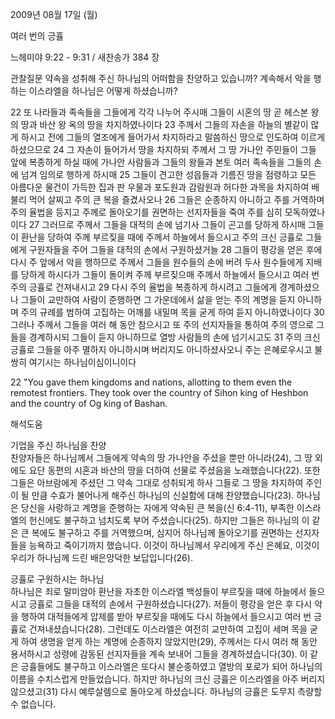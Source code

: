 2009년 08월 17일 (월)

여러 번의 긍휼



느헤미야 9:22 - 9:31 / 새찬송가 384 장


관찰질문
약속을 성취해 주신 하나님의 어떠함을 찬양하고 있습니까?
계속해서 악을 행하는 이스라엘을 하나님은 어떻게 하셨습니까?


22 또 나라들과 족속들을 그들에게 각각 나누어 주시매 그들이 시혼의 땅 곧 헤스본 왕의 땅과 바산 왕 옥의 땅을 차지하였나이다 23 주께서 그들의 자손을 하늘의 별같이 많게 하시고 전에 그들의 열조에게 들어가서 차지하라고 말씀하신 땅으로 인도하여 이르게 하셨으므로 24 그 자손이 들어가서 땅을 차지하되 주께서 그 땅 가나안 주민들이 그들 앞에 복종하게 하실 때에 가나안 사람들과 그들의 왕들과 본토 여러 족속들을 그들의 손에 넘겨 임의로 행하게 하시매 25 그들이 견고한 성읍들과 기름진 땅을 점령하고 모든 아름다운 물건이 가득한 집과 판 우물과 포도원과 감람원과 허다한 과목을 차지하여 배불리 먹어 살찌고 주의 큰 복을 즐겼사오나 26 그들은 순종하지 아니하고 주를 거역하며 주의 율법을 등지고 주께로 돌아오기를 권면하는 선지자들을 죽여 주를 심히 모독하였나이다 27 그러므로 주께서 그들을 대적의 손에 넘기사 그들이 곤고를 당하게 하시매 그들이 환난을 당하여 주께 부르짖을 때에 주께서 하늘에서 들으시고 주의 크신 긍휼로 그들에게 구원자들을 주어 그들을 대적의 손에서 구원하셨거늘 28 그들이 평강을 얻은 후에 다시 주 앞에서 악을 행하므로 주께서 그들을 원수들의 손에 버려 두사 원수들에게 지배를 당하게 하시다가 그들이 돌이켜 주께 부르짖으매 주께서 하늘에서 들으시고 여러 번 주의 긍휼로 건져내시고 29 다시 주의 율법을 복종하게 하시려고 그들에게 경계하셨으나 그들이 교만하여 사람이 준행하면 그 가운데에서 삶을 얻는 주의 계명을 듣지 아니하며 주의 규례를 범하여 고집하는 어깨를 내밀며 목을 굳게 하여 듣지 아니하였나이다 30 그러나 주께서 그들을 여러 해 동안 참으시고 또 주의 선지자들을 통하여 주의 영으로 그들을 경계하시되 그들이 듣지 아니하므로 열방 사람들의 손에 넘기시고도 31 주의 크신 긍휼로 그들을 아주 멸하지 아니하시며 버리지도 아니하셨사오니 주는 은혜로우시고 불쌍히 여기시는 하나님이심이니이다  

22 "You gave them kingdoms and nations, allotting to them even the remotest frontiers. They took over the country of Sihon king of Heshbon and the country of Og king of Bashan.

해석도움





기업을 주신 하나님을 찬양  
찬양자들은 하나님께서 그들에게 약속의 땅 가나안을 주셨을 뿐만 아니라(24), 그 땅 외에도 요단 동편의 시혼과 바산의 땅을 더하여 선물로 주셨음을 노래했습니다(22). 또한 그들은 아브람에게 주셨던 그 약속 그대로 성취되게 하사 그들로 그 땅을 차지하여 주인이 될 만큼 수효가 불어나게 해주신 하나님의 신실함에 대해 찬양했습니다(23). 하나님은 당신을 사랑하고 계명을 준행하는 자에게 약속된 큰 복을(신 6:4-11), 부족한 이스라엘의 헌신에도 불구하고 넘치도록 부어 주셨습니다(25). 하지만 그들은 하나님의 이 같은 큰 복에도 불구하고 주를 거역했으며, 심지어 하나님께 돌아오기를 권면하는 선지자들을 능욕하고 죽이기까지 했습니다. 이것이 하나님께서 우리에게 주신 은혜요, 이것이 우리가 하나님께 드린 배은망덕한 보답입니다(26).                   

긍휼로 구원하시는 하나님  
하나님은 죄로 말미암아 환난을 자초한 이스라엘 백성들이 부르짖을 때에 하늘에서 들으시고 긍휼로 그들을 대적의 손에서 구원하셨습니다(27). 저들이 평강을 얻은 후 다시 악을 행하여 대적들에게 압제를 받아 부르짖을 때에도 다시 하늘에서 들으시고 여러 번 긍휼로 건져내셨습니다(28). 그런데도 이스라엘은 여전히 교만하여 고집이 세며 목을 굳게 하여 생명을 얻게 하는 계명에 순종하지 않았지만(29), 주께서는 다시 여러 해 동안 용서하시고 성령에 감동된 선지자들을 계속 보내어 그들을 경계하셨습니다(30). 이 같은 긍휼들에도 불구하고 이스라엘은 또다시 불순종하였고 열방의 포로가 되어 하나님의 이름을 수치스럽게 만들었습니다. 하지만 하나님의 크신 긍휼은 이스라엘을 아주 버리지 않으셨고(31) 다시 예루살렘으로 돌아오게 하셨습니다. 하나님의 긍휼은 도무지 측량할 수 없습니다.